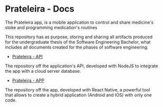 # Prateleira - Docs

The Prateleira app, is a mobile application to control and share medicine's stoke and programming medication's routines

This repository has as purpose, storing and sharing all artifacts produced for the undergraduate thesis of the Software Engineering Bachelor, what includes all documents created for the phases of software engineering.

- [Prateleira - API](https://github.com/willguiraldelli/prateleira-api)

The repository off the application's API, developed with NodeJS to integrate the app with a cloud server database.

- [Prateleira - APP](https://github.com/willguiraldelli/prateleira-app)

The repository off the app, developed with React Native, a powerful tool that allows to create a hybrid application (Android and IOS) with only one code.